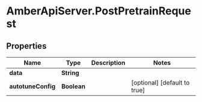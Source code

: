# AmberApiServer.PostPretrainRequest

## Properties
Name | Type | Description | Notes
------------ | ------------- | ------------- | -------------
**data** | **String** |  | 
**autotuneConfig** | **Boolean** |  | [optional] [default to true]

